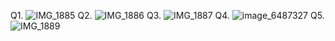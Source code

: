 Q1. ![IMG_1885](https://github.com/areebahasnain/PfFall23/assets/142868074/55d4b749-db40-4d97-bc0b-3ae2ef0595cc)
Q2. ![IMG_1886](https://github.com/areebahasnain/PfFall23/assets/142868074/c82c5897-f1eb-4fa7-96b7-8296b8aab543)
Q3. ![IMG_1887](https://github.com/areebahasnain/PfFall23/assets/142868074/dd80a803-2415-4793-bfb5-09ff50209772)
Q4. ![image_6487327](https://github.com/areebahasnain/PfFall23/assets/142868074/a4b3ca43-7232-43ff-bf3c-e1cd1d8a2199)
Q5. ![IMG_1889](https://github.com/areebahasnain/PfFall23/assets/142868074/1ae8a1c1-4ad6-476c-ba10-6e785e0a28f1)
